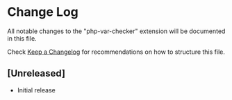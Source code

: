# Change Log

All notable changes to the "php-var-checker" extension will be documented in this file.

Check [Keep a Changelog](http://keepachangelog.com/) for recommendations on how to structure this file.

## [Unreleased]

- Initial release